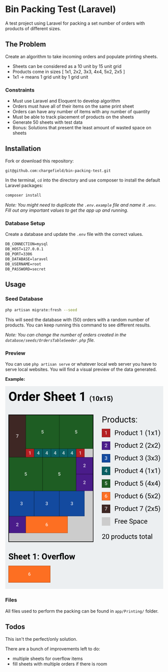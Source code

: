# Bin Packing Test (Laravel)

A test project using Laravel for packing a set number of orders with products of different sizes.

## The Problem

Create an algorithm to take incoming orders and populate printing sheets.

-   Sheets can be considered as a 10 unit by 15 unit grid
-   Products come in sizes [ 1x1, 2x2, 3x3, 4x4, 5x2, 2x5 ]
-   1x1 -> means 1 grid unit by 1 grid unit

### Constraints

-   Must use Laravel and Eloquent to develop algorithm
-   Orders must have all of their items on the same print sheet
-   Orders can have any number of items with any number of quantity
-   Must be able to track placement of products on the sheets
-   Generate 50 sheets with test data
-   Bonus: Solutions that present the least amount of wasted space on sheets

## Installation

Fork or download this repository:

```
git@github.com:chargefield/bin-packing-test.git
```

In the terminal, `cd` into the directory and use composer to install the default Laravel packages:

```bash
composer install
```

_Note: You might need to duplicate the `.env.example` file and name it `.env`. Fill out any important values to get the app up and running._

### Database Setup

Create a database and update the `.env` file with the correct values.

```
DB_CONNECTION=mysql
DB_HOST=127.0.0.1
DB_PORT=3306
DB_DATABASE=laravel
DB_USERNAME=root
DB_PASSWORD=secret
```

## Usage

### Seed Database

```bash
php artisan migrate:fresh --seed
```

This will seed the database with (50) orders with a random number of products. You can keep running this command to see different results.

_Note: You can change the number of orders created in the `database/seeds/OrdersTableSeeder.php` file._

### Preview

You can use `php artisan serve` or whatever local web server you have to serve local websites. You will find a visual preview of the data generated.

**Example:**

![Screenshot](https://github.com/chargefield/bin-packing-test/blob/master/screenshot.png?raw=true)

### Files

All files used to perform the packing can be found in `app/Printing/` folder.

## Todos

This isn't the perfect/only solution.

There are a bunch of improvements left to do:

-   multiple sheets for overflow items
-   fill sheets with multiple orders if there is room
